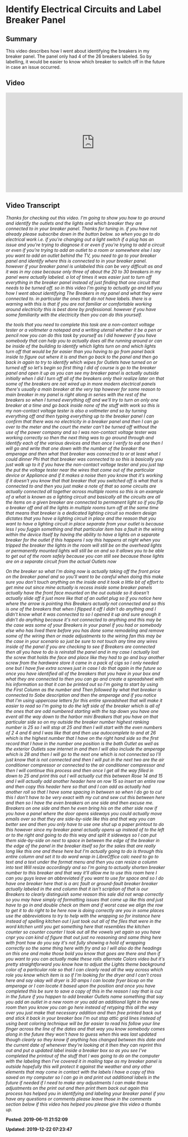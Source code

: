 # Identify Electrical Circuits and Label Breaker Panel

## Summary 

This video describes how I went about identifying the breakers in my breaker panel. The panel only had 4 of the 26 breakers labeled. So by labelling, it would be easier to know which breaker to switch off in the future in case an issue occurred.

## Video

<iframe width="560" height="315" src="https://www.youtube.com/embed/23VdXB1eYdQ" frameborder="0" allow="accelerometer; autoplay; encrypted-media; gyroscope; picture-in-picture" allowfullscreen></iframe>

## Video Transcript

*Thanks for checking out this video. I'm going to show you how to go around and identify the outlets and the lights and which breaker they are connected to in your breaker panel. 
Thanks for tuning in. if you have not already please subscribe down in the button below. so when you go to do electrical work i.e. if you're changing out a light switch if a plug has an issue and you're trying to diagnose it or even if you're trying to add a circuit or even if you're trying to add an outlet to a room or somewhere else I say you want to add an outlet behind the TV, you need to go to your breaker panel and identify where this is connected to in your breaker panel. however if your breaker panel is unlabeled this can be very difficult as and it was in my case because only three of about the 20 to 30 breakers in my panel were actually labeled. a lot of times it was easier just to turn off everything in the breaker panel instead of just finding that one circuit that needs to be turned off. so in this video I'm going to actually go and tell you how I went about identifying The Breakers in my panel and what they were connected to.  in particular the ones that do not have labels. there is a warning with this is that if you are not familiar or comfortable working around electricity this is best done by professional. however if you have some familiarity with the electricity then you can do this yourself.*

*the tools that you need to complete this task are a non-contact voltage tester or a voltmeter a notepad and a writing utensil whether it be a pen or pencil now you can do this task by yourself as I did however if you have somebody that can help you to actually does all the running around or can be inside of the building to identify which lights turn on and which lights turn off that would be far easier than you having to go from panel back inside to figure out where it is and then go back to the panel and then go back in again to try to identify which wipes for Outlets have turned on or turned off so let's begin so first thing I did of course is go to the breaker panel and open it up as you can see my breaker panel is actually outside initially when I did I turn off all of the breakers only their realize later on that some of the breakers are not wired up in more modern electrical panels there's usually a main breaker at the very top however for some reason to main breaker in my panel is right along in series with the rest of the breakers so when I turned everything off and we'll try to turn on only one breaker at a time and go back inside none of the stuff with work so this is my non-contact voltage tester is also a voltmeter and so by turning everything off and then typing everything up to the breaker panel I can confirm that there was no electricity in a breaker panel and then I can go over to the meter and the court the meter can't be turned off without the use of the power company and so I was non-contact voltage tester was working correctly so then the next thing was to go around through and identify each of the various devices and then once I verify to eat one then I will go and write that one down with the number of the breaker the amperage and then what that breaker was connected to or at least what I could dinner Phi that that breaker was connected to so this is basically you just walk up to it if you have the non-contact voltage tester and you just tap the put the voltage tester near the wires that come out of the particular device or Appliance and if it makes a noise then you know that it's working if it doesn't you know that that breaker that you switched off is what that is connected to and then you just make a note of that so some circuits are actually connected all together across multiple rooms so this is an example of a what is known as a lighting circuit and basically all the circuits are all the items on a given breaker are connected to permanent light so if you flip a breaker off and all the lights in multiple rooms turn off at the same time that means that breaker is a dedicated lighting circuit so modern design dictates that you have a lighting circuit in place and the reason that you want to have a lighting circuit in place separate from your outlet is because less I you fuggin something and that particular item has a fault in the wiring within the device Itself by having the ability to have a lights on a separate breaker for the outlet if this happens I say this happens at night when you tripped the breaker the lights in the room will still be on the overhead lights or permanently mounted lights will still be on and so it allows you to be able to get out of the room safely because you can still see because those lights are on a separate circuit from the actual Outlets now*

*On the breaker so what I'm doing now is actually taking off the front price on the breaker panel and so you'll want to be careful when doing this make sure you don't touch anything on the inside and it took a little bit of effort to get mine out since mine actually is recess inside some breaker panels actually have the front face mounted on the out outside so it doesn't actually slide off it just more like that of an outlet plug so if you notice here where the arrow is pointing this Breakers actually not connected and so this is one of the breakers that when I flipped it off I didn't do anything and I didn't know what it was connected to so I opened it up and sure enough it didn't do anything because it's not connected to anything and this may be the case was some of your Breakers in your panel if you had or somebody else who has lived there before you has done some remodeling and remove some of the wiring then or made adjustments to the wiring fan this may be the case in your scenario so just be sure to not touch any time any wires inside of the panel if you are checking to see if Breakers are connected then all you have to do is reinstall the panel and in my case I actually lost the screw that holds the face and place like they had to go and buy another screw from the hardware store it came in a pack of cigs so I only needed one but I have five extra screws just in case I do that again in the future so once you have identified all of the breakers that you have in your box and what they are connected to then you can go and create a spreadsheet with his information so that it can be printed out so I'm going to start by using the First Column as the number and Then followed by what that breaker is connected to Sobe description and then the amperage and if you notice that I'm using uppercase letters for this entire spreadsheet that will make it easier to read so I'm going to do the left side of the breaker which is all of the ones that are odd numbered starting with the top down you have one event all the way down to the harbor mini Breakers that you have on that particular side so on my outside the breaker number highest ranking number is 25 so I will stop at 25 and then I will start with the even numbers of 2 4 and 6 and I was like that and then use autocomplete to and at 26 which is the highest number that I have on the right hand side so the first record that I have in the number one position is the bath Outlet as well as the exterior Outlets saw internet in and then I will also include the amperage which is 28 and then I will go to the next one which is not connected so I'll just know that is not connected and then I will put in the next two are the air conditioner compressor or connected to the air conditioner compressor and then I will continue this process and then once I get all the way filled in down to 25 and print this out I will actually cut this between Rose 14 and 15 and I will actually add another header here on row 15 so insert an entire row and then copy this header here so that and I can add as actually had another roll so that I have some spacing in between so when I do go to cut this I don't have to be very exact with my cut and sew cut this between here and then so I have the even breakers on one side and then excuse me. Breakers on one side and then he even bring his on the other side now if you have a panel where the door opens sideways you could actually move emails over so that they are side-by-side like this and that way you can better see and then you only have to use one shut up a paper printout to do this however since my breaker panel actually opens up instead of to the left or to the right and going to do this way and split it sideways so I can put them side-by-side on next to space in between the edge of the breaker in the edge of the panel in the breaker itself so for the sales that are really long like this one and these here but I'm actually going to do is through this entire column and set it to do word wrap in LibreOffice calc need to go to text and a text under the format menu and then you can resize a column into text Will resize accordingly and so I'm going to actually shorten breaker number to this breaker and that way it'll allow me to use this room here I can you guys leave an abbreviated if you want to use for space and so I do have one breaker here that is a arc fault or ground-fault breaker breaker actually labeled in the end column that it isn't scription of that is our Breakers to clearly distinguish some reason this sale did not wrap correctly so you may have simply of formatting issues that come up like this and just have to go in and double check on them and if worst case we align the row to get it to do right to be here now is doing correctly are you in some places use the abbreviations to try to help with the wrapping so for instance here instead of spelling kitchen out I just took out all of the files that were in the word kitchen until you get something here that resembles the kitchen counter so counter counter I took out all the vowels yet again so you have cnpr you can kind of figure that out just no reasoning and same thing here with front how do you say it's not fully showing a hold of wrapping correctly so the same thing here with fry and so I will also do the headings on this one and make those bold you know that goes are there and then if you want to you can actually make these rolls alternate Colors video but it's pretty straightforward you know how to adjust the Lights theme background color of a particular role so that I can clearly read all the way across which role you know which item is so if I'm looking for the dryer and I can't cross here and say okay will dryer is 30 amps I can locate fryer bicep on the amperage or I can locate it based upon the position and once you have completed this be sure to save a copy of this in the reason I say that is cuz in the future if you happen to add breaker Outlets name something that say you add an outlet in a new room or you add an additional light in the new room then you know you can go here instead of retyping this all the way over you just make that necessary addition and then free printed back out and stick it back in your breaker box I'm out stop attic grid lines instead of using beat coloring technique will be far easier to read his follow your line finger across the line of the dates and that way you know somebody comes along in the future they won't have to guess when this was last updated though clearly so they know if anything has changed between this date and the current date of whenever they're looking at it then they can reprint this out and put a updated label inside a breaker box so as you see I've completed the printout of the stuff that I was going to do on the computer with the labeling then I've covered it in mailing tape as my breaker panel is outside hopefully this will protect it against the weather and any other elements that may come in contact with the labels I have a copy of this saved on my computer so I can go in and print out additional labels in the future if needed if I need to make any adjustments I can make those adjustments on the print out and then print them back out again this process has helped you in identifying and labeling your breaker panel if you have any questions or comments please leave those in the comments section below if this video has helped you please give this video a thumbs up.*

**Posted: 2019-06-11 21:52:09** 

**Updated: 2019-12-22 07:23:47** 

